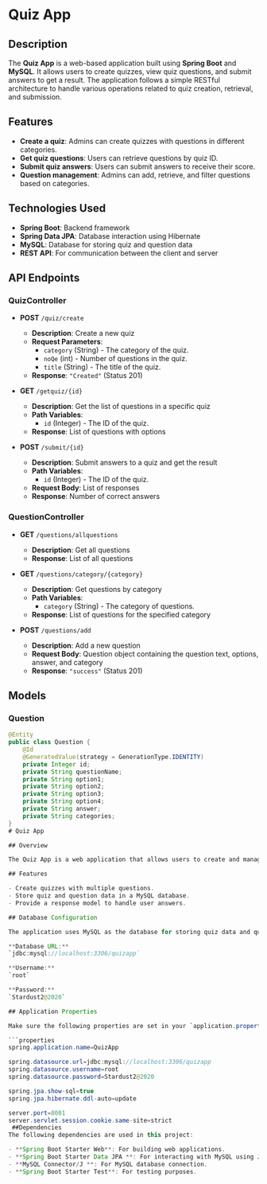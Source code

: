 # Quiz App

## Description

The **Quiz App** is a web-based application built using **Spring Boot** and **MySQL**. It allows users to create quizzes, view quiz questions, and submit answers to get a result. The application follows a simple RESTful architecture to handle various operations related to quiz creation, retrieval, and submission.

## Features

- **Create a quiz**: Admins can create quizzes with questions in different categories.
- **Get quiz questions**: Users can retrieve questions by quiz ID.
- **Submit quiz answers**: Users can submit answers to receive their score.
- **Question management**: Admins can add, retrieve, and filter questions based on categories.

## Technologies Used

- **Spring Boot**: Backend framework
- **Spring Data JPA**: Database interaction using Hibernate
- **MySQL**: Database for storing quiz and question data
- **REST API**: For communication between the client and server

## API Endpoints

### QuizController

- **POST** `/quiz/create`
  - **Description**: Create a new quiz
  - **Request Parameters**: 
    - `category` (String) - The category of the quiz.
    - `noQe` (int) - Number of questions in the quiz.
    - `title` (String) - The title of the quiz.
  - **Response**: `"Created"` (Status 201)

- **GET** `/getquiz/{id}`
  - **Description**: Get the list of questions in a specific quiz
  - **Path Variables**: 
    - `id` (Integer) - The ID of the quiz.
  - **Response**: List of questions with options

- **POST** `/submit/{id}`
  - **Description**: Submit answers to a quiz and get the result
  - **Path Variables**:
    - `id` (Integer) - The ID of the quiz.
  - **Request Body**: List of responses
  - **Response**: Number of correct answers

### QuestionController

- **GET** `/questions/allquestions`
  - **Description**: Get all questions
  - **Response**: List of all questions

- **GET** `/questions/category/{category}`
  - **Description**: Get questions by category
  - **Path Variables**: 
    - `category` (String) - The category of questions.
  - **Response**: List of questions for the specified category

- **POST** `/questions/add`
  - **Description**: Add a new question
  - **Request Body**: Question object containing the question text, options, answer, and category
  - **Response**: `"success"` (Status 201)

## Models

### Question

```java
@Entity
public class Question {
    @Id
    @GeneratedValue(strategy = GenerationType.IDENTITY)
    private Integer id;
    private String questionName;
    private String option1;
    private String option2;
    private String option3;
    private String option4;
    private String answer;
    private String categories;
}
# Quiz App

## Overview

The Quiz App is a web application that allows users to create and manage quizzes with multiple questions. It is built using Spring Boot and integrates with a MySQL database for storing quiz data and questions.

## Features

- Create quizzes with multiple questions.
- Store quiz and question data in a MySQL database.
- Provide a response model to handle user answers.

## Database Configuration

The application uses MySQL as the database for storing quiz data and questions.

**Database URL:**  
`jdbc:mysql://localhost:3306/quizapp`

**Username:**  
`root`

**Password:**  
`Stardust2@2020`

## Application Properties

Make sure the following properties are set in your `application.properties` file:

```properties
spring.application.name=QuizApp

spring.datasource.url=jdbc:mysql://localhost:3306/quizapp
spring.datasource.username=root
spring.datasource.password=Stardust2@2020

spring.jpa.show-sql=true
spring.jpa.hibernate.ddl-auto=update

server.port=8081
server.servlet.session.cookie.same-site=strict
 ##Dependencies
The following dependencies are used in this project:

- **Spring Boot Starter Web**: For building web applications.
- **Spring Boot Starter Data JPA **: For interacting with MySQL using JPA.
- **MySQL Connector/J **: For MySQL database connection.
- **Spring Boot Starter Test**: For testing purposes.
